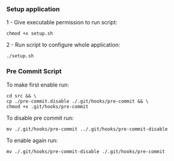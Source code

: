 ### Setup application

1 - Give executable permission to run script:
```
chmod +x setup.sh
```

2 - Run script to configure whole application:
```
./setup.sh
```

###  Pre Commit Script

To make first enable run: 
```
cd src && \
cp ./pre-commit.disable ./.git/hooks/pre-commit && \
chmod +x .git/hooks/pre-commit
```

To disable pre commit run:
```
mv ./.git/hooks/pre-commit ../.git/hooks/pre-commit-disable
```

To enable again run:
```
mv ./.git/hooks/pre-commit-disable ./.git/hooks/pre-commit
```